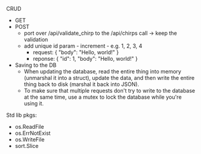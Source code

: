 CRUD

- GET
- POST
  - port over /api/validate_chirp to the /api/chirps call -> keep the validation
  - add unique id param - increment - e.g. 1, 2, 3, 4
    - request:
      {
      "body": "Hello, world!"
      }
    - reponse:
      {
      "id": 1,
      "body": "Hello, world!"
      }
- Saving to the DB
  - When updating the database, read the entire thing into memory (unmarshal it into a struct), update the data, and then write the entire thing back to disk (marshal it back into JSON).
  - To make sure that multiple requests don't try to write to the database at the same time, use a mutex to lock the database while you're using it.

Std lib pkgs:

- os.ReadFile
- os.ErrNotExist
- os.WriteFile
- sort.Slice
